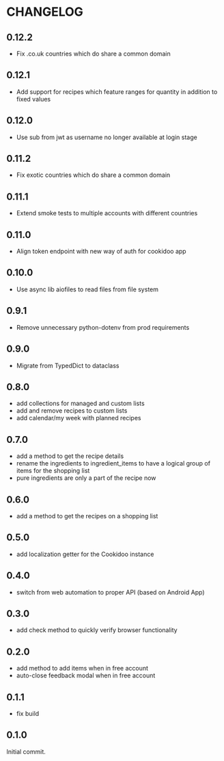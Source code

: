 # CHANGELOG

## 0.12.2

- Fix .co.uk countries which do share a common domain

## 0.12.1

- Add support for recipes which feature ranges for quantity in addition to fixed values

## 0.12.0

- Use sub from jwt as username no longer available at login stage

## 0.11.2

- Fix exotic countries which do share a common domain

## 0.11.1

- Extend smoke tests to multiple accounts with different countries

## 0.11.0

- Align token endpoint with new way of auth for cookidoo app

## 0.10.0

- Use async lib aiofiles to read files from file system

## 0.9.1

- Remove unnecessary python-dotenv from prod requirements

## 0.9.0

- Migrate from TypedDict to dataclass

## 0.8.0

- add collections for managed and custom lists
- add and remove recipes to custom lists
- add calendar/my week with planned recipes

## 0.7.0

- add a method to get the recipe details
- rename the ingredients to ingredient_items to have a logical group of items for the shopping list
- pure ingredients are only a part of the recipe now

## 0.6.0

- add a method to get the recipes on a shopping list

## 0.5.0

- add localization getter for the Cookidoo instance

## 0.4.0

- switch from web automation to proper API (based on Android App)

## 0.3.0

- add check method to quickly verify browser functionality

## 0.2.0

- add method to add items when in free account
- auto-close feedback modal when in free account

## 0.1.1

- fix build

## 0.1.0

Initial commit.
